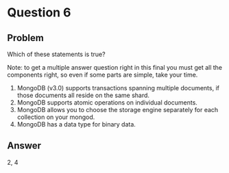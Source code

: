 # Question 6

## Problem

Which of these statements is true?

Note: to get a multiple answer question right in this final you must get all the components right, so even if some parts are simple, take your time.

1. MongoDB (v3.0) supports transactions spanning multiple documents, if those documents all reside on the same shard.
2. MongoDB supports atomic operations on individual documents.
3. MongoDB allows you to choose the storage engine separately for each collection on your mongod.
4. MongoDB has a data type for binary data.

## Answer
2, 4
